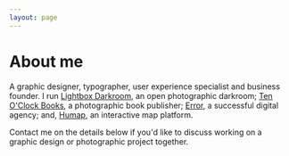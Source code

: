 ```yaml
---
layout: page
---
```


# About me

A graphic designer, typographer, user experience specialist and business founder. I run [Lightbox Darkroom](http://www.lightbox.photo), an open photographic darkroom; [Ten O'Clock Books](https://www.tenoclockbooks.com), a photographic book publisher;  [Error](https://www.error.agency), a successful digital agency; and, [Humap](https://humap.me), an interactive map platform.

Contact me on the details below if you'd like to discuss working on a graphic design or photographic project together.
